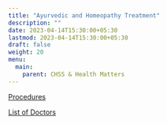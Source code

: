 ```yaml
---
title: "Ayurvedic and Homeopathy Treatment"
description: ""
date: 2023-04-14T15:30:00+05:30
lastmod: 2023-04-14T15:30:00+05:30
draft: false
weight: 20
menu:
  main:
    parent: CHSS & Health Matters
---
```



[Procedures](/files/procedure-for-treatment-under-ayurveda-and-homeopathy-for-retired-employees.pdf)


[List of Doctors](/files/list-of-authorised-ayurveda-and-homeopathy-doctors-vaild-till-dec-2021.pdf)
